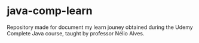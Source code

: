 # java-comp-learn
Repository made for document my learn jouney obtained during the Udemy Complete Java course, taught by professor Nélio Alves.
